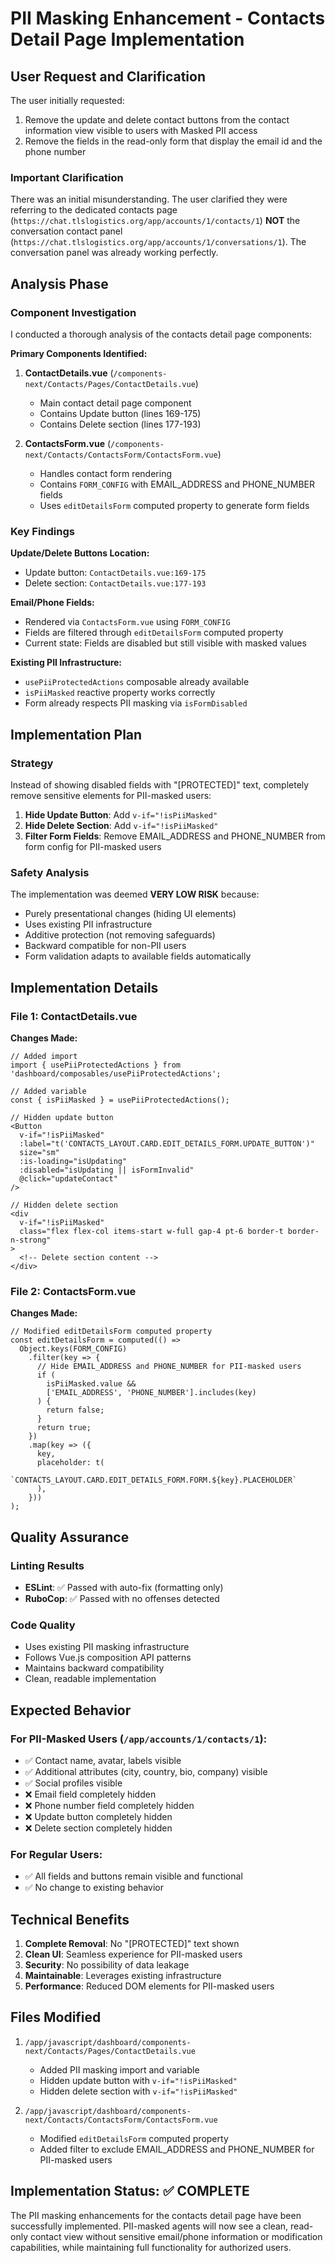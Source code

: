 # PII Masking Enhancement - Contacts Detail Page Implementation

## User Request and Clarification

The user initially requested:
1. Remove the update and delete contact buttons from the contact information view visible to users with Masked PII access
2. Remove the fields in the read-only form that display the email id and the phone number

### Important Clarification
There was an initial misunderstanding. The user clarified they were referring to the dedicated contacts page (`https://chat.tlslogistics.org/app/accounts/1/contacts/1`) **NOT** the conversation contact panel (`https://chat.tlslogistics.org/app/accounts/1/conversations/1`). The conversation panel was already working perfectly.

## Analysis Phase

### Component Investigation
I conducted a thorough analysis of the contacts detail page components:

**Primary Components Identified:**
1. **ContactDetails.vue** (`/components-next/Contacts/Pages/ContactDetails.vue`)
   - Main contact detail page component
   - Contains Update button (lines 169-175)
   - Contains Delete section (lines 177-193)

2. **ContactsForm.vue** (`/components-next/Contacts/ContactsForm/ContactsForm.vue`)
   - Handles contact form rendering
   - Contains `FORM_CONFIG` with EMAIL_ADDRESS and PHONE_NUMBER fields
   - Uses `editDetailsForm` computed property to generate form fields

### Key Findings

**Update/Delete Buttons Location:**
- Update button: `ContactDetails.vue:169-175`
- Delete section: `ContactDetails.vue:177-193` 

**Email/Phone Fields:**
- Rendered via `ContactsForm.vue` using `FORM_CONFIG`
- Fields are filtered through `editDetailsForm` computed property
- Current state: Fields are disabled but still visible with masked values

**Existing PII Infrastructure:**
- `usePiiProtectedActions` composable already available
- `isPiiMasked` reactive property works correctly
- Form already respects PII masking via `isFormDisabled`

## Implementation Plan

### Strategy
Instead of showing disabled fields with "[PROTECTED]" text, completely remove sensitive elements for PII-masked users:

1. **Hide Update Button**: Add `v-if="!isPiiMasked"` 
2. **Hide Delete Section**: Add `v-if="!isPiiMasked"`
3. **Filter Form Fields**: Remove EMAIL_ADDRESS and PHONE_NUMBER from form config for PII-masked users

### Safety Analysis
The implementation was deemed **VERY LOW RISK** because:
- Purely presentational changes (hiding UI elements)
- Uses existing PII infrastructure 
- Additive protection (not removing safeguards)
- Backward compatible for non-PII users
- Form validation adapts to available fields automatically

## Implementation Details

### File 1: ContactDetails.vue

**Changes Made:**
```vue
// Added import
import { usePiiProtectedActions } from 'dashboard/composables/usePiiProtectedActions';

// Added variable
const { isPiiMasked } = usePiiProtectedActions();

// Hidden update button
<Button
  v-if="!isPiiMasked"
  :label="t('CONTACTS_LAYOUT.CARD.EDIT_DETAILS_FORM.UPDATE_BUTTON')"
  size="sm"
  :is-loading="isUpdating"
  :disabled="isUpdating || isFormInvalid"
  @click="updateContact"
/>

// Hidden delete section
<div
  v-if="!isPiiMasked"
  class="flex flex-col items-start w-full gap-4 pt-6 border-t border-n-strong"
>
  <!-- Delete section content -->
</div>
```

### File 2: ContactsForm.vue

**Changes Made:**
```vue
// Modified editDetailsForm computed property
const editDetailsForm = computed(() =>
  Object.keys(FORM_CONFIG)
    .filter(key => {
      // Hide EMAIL_ADDRESS and PHONE_NUMBER for PII-masked users
      if (
        isPiiMasked.value &&
        ['EMAIL_ADDRESS', 'PHONE_NUMBER'].includes(key)
      ) {
        return false;
      }
      return true;
    })
    .map(key => ({
      key,
      placeholder: t(
        `CONTACTS_LAYOUT.CARD.EDIT_DETAILS_FORM.FORM.${key}.PLACEHOLDER`
      ),
    }))
);
```

## Quality Assurance

### Linting Results
- **ESLint**: ✅ Passed with auto-fix (formatting only)
- **RuboCop**: ✅ Passed with no offenses detected

### Code Quality
- Uses existing PII masking infrastructure
- Follows Vue.js composition API patterns
- Maintains backward compatibility
- Clean, readable implementation

## Expected Behavior

### For PII-Masked Users (`/app/accounts/1/contacts/1`):
- ✅ Contact name, avatar, labels visible
- ✅ Additional attributes (city, country, bio, company) visible
- ✅ Social profiles visible
- ❌ Email field completely hidden
- ❌ Phone number field completely hidden
- ❌ Update button completely hidden
- ❌ Delete section completely hidden

### For Regular Users:
- ✅ All fields and buttons remain visible and functional
- ✅ No change to existing behavior

## Technical Benefits

1. **Complete Removal**: No "[PROTECTED]" text shown
2. **Clean UI**: Seamless experience for PII-masked users
3. **Security**: No possibility of data leakage
4. **Maintainable**: Leverages existing infrastructure
5. **Performance**: Reduced DOM elements for PII-masked users

## Files Modified

1. `/app/javascript/dashboard/components-next/Contacts/Pages/ContactDetails.vue`
   - Added PII masking import and variable
   - Hidden update button with `v-if="!isPiiMasked"`
   - Hidden delete section with `v-if="!isPiiMasked"`

2. `/app/javascript/dashboard/components-next/Contacts/ContactsForm/ContactsForm.vue`
   - Modified `editDetailsForm` computed property
   - Added filter to exclude EMAIL_ADDRESS and PHONE_NUMBER for PII-masked users

## Implementation Status: ✅ COMPLETE

The PII masking enhancements for the contacts detail page have been successfully implemented. PII-masked agents will now see a clean, read-only contact view without sensitive email/phone information or modification capabilities, while maintaining full functionality for authorized users.